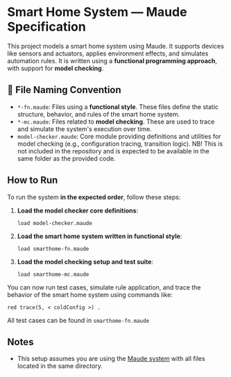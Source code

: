 # Smart Home System — Maude Specification

This project models a smart home system using Maude. It supports devices like sensors and actuators, applies environment effects, and simulates automation rules. It is written using a **functional programming approach**, with support for **model checking**.

## 📁 File Naming Convention

- `*-fn.maude`: Files using a **functional style**. These files define the static structure, behavior, and rules of the smart home system.
- `*-mc.maude`: Files related to **model checking**. These are used to trace and simulate the system's execution over time.
- `model-checker.maude`: Core module providing definitions and utilities for model checking (e.g., configuration tracing, transition logic). NB! This is not included in the repository and is expected to be available in the same folder as the provided code.

## How to Run

To run the system **in the expected order**, follow these steps:

1. **Load the model checker core definitions**:
   ```maude
   load model-checker.maude
   ```

2. **Load the smart home system written in functional style**:
   ```maude
   load smarthome-fn.maude
   ```

3. **Load the model checking setup and test suite**:
   ```maude
   load smarthome-mc.maude
   ```

You can now run test cases, simulate rule application, and trace the behavior of the smart home system using commands like:
```maude
red trace(5, < coldConfig >) .
```

All test cases can be found in `smarthome-fn.maude`

## Notes

- This setup assumes you are using the [Maude system](https://maude.cs.illinois.edu/) with all files located in the same directory.

